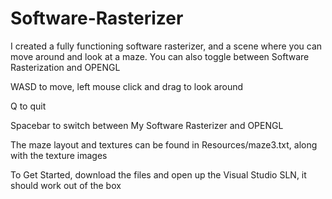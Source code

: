 # Software-Rasterizer
I created a fully functioning software rasterizer, and a scene where you can move around and look at a maze. You can also toggle between Software Rasterization and OPENGL

WASD to move, left mouse click and drag to look around

Q to quit

Spacebar to switch between My Software Rasterizer and OPENGL


The maze layout and textures can be found in Resources/maze3.txt, along with the texture images

To Get Started, download the files and open up the Visual Studio SLN, it should work out of the box
